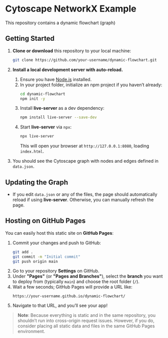 
# Cytoscape NetworkX Example

This repository contains a dynamic flowchart (graph)

## Getting Started

1. **Clone or download** this repository to your local machine:
   ```bash
   git clone https://github.com/your-username/dynamic-flowchart.git
   ```

2. **Install a local development server with auto-reload.** 
   
   1. Ensure you have [Node.js](https://nodejs.org/) installed.  
   2. In your project folder, initialize an npm project if you haven’t already:
      ```bash
      cd dynamic-flowchart
      npm init -y
      ```
   3. Install **live-server** as a dev dependency:
      ```bash
      npm install live-server --save-dev
      ```
   4. Start **live-server** via `npx`:
      ```bash
      npx live-server
      ```
      This will open your browser at `http://127.0.0.1:8080`, loading `index.html`.
   

3. You should see the Cytoscape graph with nodes and edges defined in `data.json`.

## Updating the Graph

- If you edit `data.json` or any of the files, the page should automatically reload if using **live-server**. Otherwise, you can manually refresh the page.

## Hosting on GitHub Pages

You can easily host this static site on **GitHub Pages**:

1. Commit your changes and push to GitHub:
   ```bash
   git add .
   git commit -m "Initial commit"
   git push origin main
   ```
2. Go to your repository **Settings** on GitHub.  
3. Under **"Pages"** (or **"Pages and Branches"**), select the **branch** you want to deploy from (typically `main`) and choose the root folder (`/`).  
4. Wait a few seconds; GitHub Pages will provide a URL like:
   ```
   https://your-username.github.io/dynamic-flowchart/
   ```
5. Navigate to that URL, and you’ll see your app!

> **Note**: Because everything is static and in the same repository, you shouldn’t run into cross-origin request issues. However, if you do, consider placing all static data and files in the same GitHub Pages environment.
